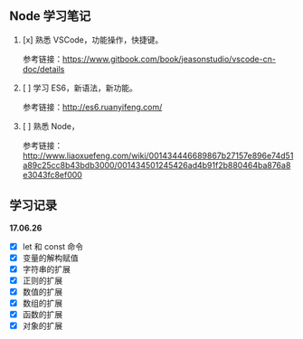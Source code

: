 ## Node 学习笔记
1. [x] 熟悉 VSCode，功能操作，快捷键。

   参考链接：https://www.gitbook.com/book/jeasonstudio/vscode-cn-doc/details

2. [ ] 学习 ES6，新语法，新功能。

   参考链接：http://es6.ruanyifeng.com/

3. [ ] 熟悉 Node，

   参考链接：http://www.liaoxuefeng.com/wiki/001434446689867b27157e896e74d51a89c25cc8b43bdb3000/001434501245426ad4b91f2b880464ba876a8e3043fc8ef000

## 学习记录

**17.06.26**

- [x] let 和 const 命令
- [x] 变量的解构赋值
- [x] 字符串的扩展
- [x] 正则的扩展
- [x] 数值的扩展
- [x] 数组的扩展
- [x] 函数的扩展
- [x] 对象的扩展